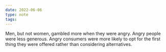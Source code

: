 ```yaml
---
date: 2022-06-06
type: note  
tags: 
---
```


Men, but not women, gambled more when they were angry.
Angry people were less generous.
Angry consumers were more likely to opt for the first thing they were offered rather than considering alternatives.
